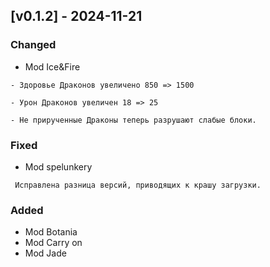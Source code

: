 ## [v0.1.2] - 2024-11-21
### Changed
- Mod Ice&Fire
  
`- Здоровье Драконов увеличено 850 => 1500`

`- Урон Драконов увеличен 18 => 25`

`- Не прирученные Драконы теперь разрушают слабые блоки.`

### Fixed
- Mod spelunkery
  
` Исправлена разница версий, приводящих к крашу загрузки.`

### Added
- Mod Botania
- Mod Carry on
- Mod Jade
